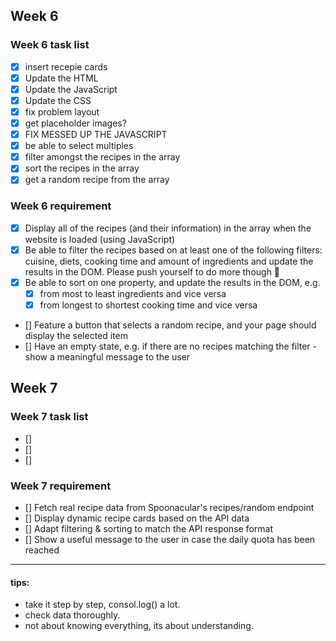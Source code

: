 Week 6
------

### Week 6 task list
- [x] insert recepie cards 
- [x] Update the HTML 
- [x] Update the JavaScript
- [x] Update the CSS 
- [x] fix problem layout 
- [x] get placeholder images?
- [x] FIX MESSED UP THE JAVASCRIPT
- [x] be able to select multiples
- [x] filter amongst the recipes in the array
- [x] sort the recipes in the array
- [x] get a random recipe from the array

### Week 6 requirement
- [x] Display all of the recipes (and their information) in the array when the website is loaded (using JavaScript)
- [x] Be able to filter the recipes based on at least one of the following filters: cuisine, diets, cooking time and amount of ingredients and update the results in the DOM. Please push yourself to do more though 💪
- [x] Be able to sort on one property, and update the results in the DOM, e.g.
    - [x] from most to least ingredients and vice versa
    - [x] from longest to shortest cooking time and vice versa
- [] Feature a button that selects a random recipe, and your page should display the selected item
- [] Have an empty state, e.g. if there are no recipes matching the filter - show a meaningful message to the user


Week 7
------

### Week 7 task list 
- []
- []
- []

### Week 7 requirement
- [] Fetch real recipe data from Spoonacular's recipes/random endpoint
- [] Display dynamic recipe cards based on the API data
- [] Adapt filtering & sorting to match the API response format
- [] Show a useful message to the user in case the daily quota has been reached



----


#### tips: 
* take it step by step, consol.log()  a lot.
* check data thoroughly.
* not about knowing everything, its about understanding. 